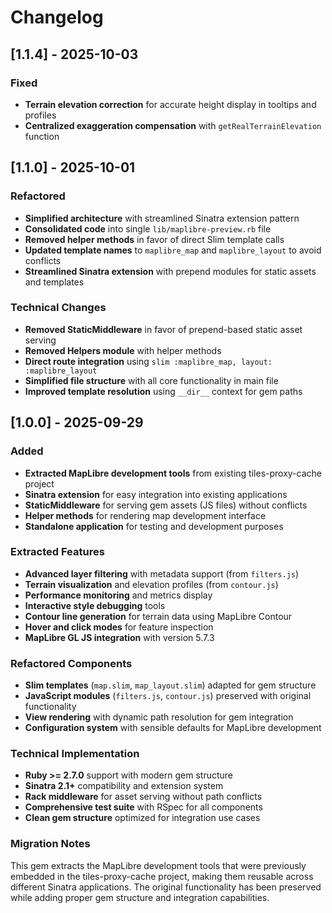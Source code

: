 # Changelog

## [1.1.4] - 2025-10-03

### Fixed
- **Terrain elevation correction** for accurate height display in tooltips and profiles
- **Centralized exaggeration compensation** with `getRealTerrainElevation` function

## [1.1.0] - 2025-10-01

### Refactored
- **Simplified architecture** with streamlined Sinatra extension pattern
- **Consolidated code** into single `lib/maplibre-preview.rb` file
- **Removed helper methods** in favor of direct Slim template calls
- **Updated template names** to `maplibre_map` and `maplibre_layout` to avoid conflicts
- **Streamlined Sinatra extension** with prepend modules for static assets and templates

### Technical Changes
- **Removed StaticMiddleware** in favor of prepend-based static asset serving
- **Removed Helpers module** with helper methods
- **Direct route integration** using `slim :maplibre_map, layout: :maplibre_layout`
- **Simplified file structure** with all core functionality in main file
- **Improved template resolution** using `__dir__` context for gem paths

## [1.0.0] - 2025-09-29

### Added
- **Extracted MapLibre development tools** from existing tiles-proxy-cache project
- **Sinatra extension** for easy integration into existing applications
- **StaticMiddleware** for serving gem assets (JS files) without conflicts
- **Helper methods** for rendering map development interface
- **Standalone application** for testing and development purposes

### Extracted Features
- **Advanced layer filtering** with metadata support (from `filters.js`)
- **Terrain visualization** and elevation profiles (from `contour.js`)
- **Performance monitoring** and metrics display
- **Interactive style debugging** tools
- **Contour line generation** for terrain data using MapLibre Contour
- **Hover and click modes** for feature inspection
- **MapLibre GL JS integration** with version 5.7.3

### Refactored Components
- **Slim templates** (`map.slim`, `map_layout.slim`) adapted for gem structure
- **JavaScript modules** (`filters.js`, `contour.js`) preserved with original functionality
- **View rendering** with dynamic path resolution for gem integration
- **Configuration system** with sensible defaults for MapLibre development

### Technical Implementation
- **Ruby >= 2.7.0** support with modern gem structure
- **Sinatra 2.1+** compatibility and extension system
- **Rack middleware** for asset serving without path conflicts
- **Comprehensive test suite** with RSpec for all components
- **Clean gem structure** optimized for integration use cases

### Migration Notes
This gem extracts the MapLibre development tools that were previously embedded in the tiles-proxy-cache project, making them reusable across different Sinatra applications. The original functionality has been preserved while adding proper gem structure and integration capabilities.
